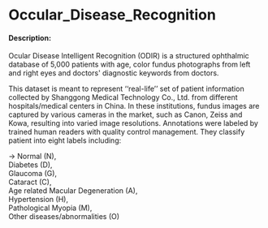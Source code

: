 # Occular_Disease_Recognition  
  
#### Description:
Ocular Disease Intelligent Recognition (ODIR) is a structured ophthalmic database of 5,000 patients with age, color fundus photographs from left and right eyes and doctors' diagnostic keywords from doctors.

This dataset is meant to represent ‘‘real-life’’ set of patient information collected by Shanggong Medical Technology Co., Ltd. from different hospitals/medical centers in China. In these institutions, fundus images are captured by various cameras in the market, such as Canon, Zeiss and Kowa, resulting into varied image resolutions.
Annotations were labeled by trained human readers with quality control management. They classify patient into eight labels including:

-> Normal (N),  
Diabetes (D),  
Glaucoma (G),  
Cataract (C),  
Age related Macular Degeneration (A),  
Hypertension (H),  
Pathological Myopia (M),  
Other diseases/abnormalities (O)  
